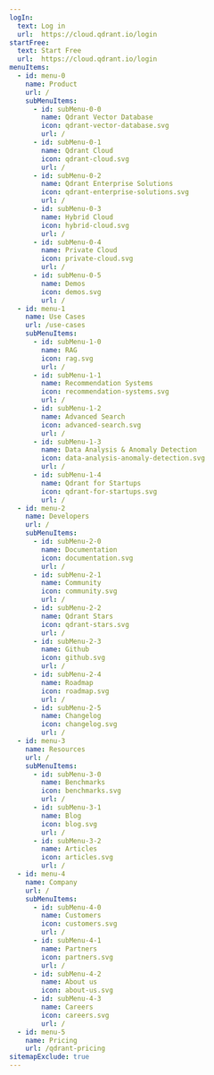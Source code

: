 ```yaml
---
logIn:
  text: Log in
  url:  https://cloud.qdrant.io/login
startFree:
  text: Start Free
  url:  https://cloud.qdrant.io/login
menuItems:
  - id: menu-0
    name: Product
    url: /
    subMenuItems:
      - id: subMenu-0-0
        name: Qdrant Vector Database
        icon: qdrant-vector-database.svg
        url: /
      - id: subMenu-0-1
        name: Qdrant Cloud
        icon: qdrant-cloud.svg
        url: /
      - id: subMenu-0-2
        name: Qdrant Enterprise Solutions
        icon: qdrant-enterprise-solutions.svg
        url: /
      - id: subMenu-0-3
        name: Hybrid Cloud
        icon: hybrid-cloud.svg
        url: /
      - id: subMenu-0-4
        name: Private Cloud
        icon: private-cloud.svg
        url: /
      - id: subMenu-0-5
        name: Demos
        icon: demos.svg
        url: /
  - id: menu-1
    name: Use Cases
    url: /use-cases
    subMenuItems:
      - id: subMenu-1-0
        name: RAG
        icon: rag.svg
        url: /
      - id: subMenu-1-1
        name: Recommendation Systems
        icon: recommendation-systems.svg
        url: /
      - id: subMenu-1-2
        name: Advanced Search
        icon: advanced-search.svg
        url: /
      - id: subMenu-1-3
        name: Data Analysis & Anomaly Detection
        icon: data-analysis-anomaly-detection.svg
        url: /
      - id: subMenu-1-4
        name: Qdrant for Startups
        icon: qdrant-for-startups.svg
        url: /
  - id: menu-2
    name: Developers
    url: /
    subMenuItems:
      - id: subMenu-2-0
        name: Documentation
        icon: documentation.svg
        url: /
      - id: subMenu-2-1
        name: Community
        icon: community.svg
        url: /
      - id: subMenu-2-2
        name: Qdrant Stars
        icon: qdrant-stars.svg
        url: /
      - id: subMenu-2-3
        name: Github
        icon: github.svg
        url: /
      - id: subMenu-2-4
        name: Roadmap
        icon: roadmap.svg
        url: /
      - id: subMenu-2-5
        name: Changelog
        icon: changelog.svg
        url: /
  - id: menu-3
    name: Resources
    url: /
    subMenuItems:
      - id: subMenu-3-0
        name: Benchmarks
        icon: benchmarks.svg
        url: /
      - id: subMenu-3-1
        name: Blog
        icon: blog.svg
        url: /
      - id: subMenu-3-2
        name: Articles
        icon: articles.svg
        url: /
  - id: menu-4
    name: Company
    url: /
    subMenuItems:
      - id: subMenu-4-0
        name: Customers
        icon: customers.svg
        url: /
      - id: subMenu-4-1
        name: Partners
        icon: partners.svg
        url: /
      - id: subMenu-4-2
        name: About us
        icon: about-us.svg
      - id: subMenu-4-3
        name: Careers
        icon: careers.svg
        url: /
  - id: menu-5
    name: Pricing
    url: /qdrant-pricing
sitemapExclude: true
---
```

